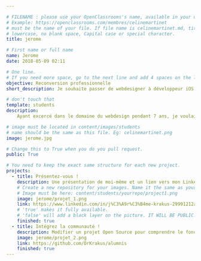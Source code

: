 ```yaml
---

# FILENAME : please use your OpenClassrooms's name, available in your url.
# Example: https://openclassrooms.com/membres/celinemartinet
# must be the name of your file. If file name is celinemartinet.md, title is celinemartinet.
# lowercase, no blank space, Capital case or special character.
title: jerome

# First name or full name
name: Jerome
date: 2018-05-09 02:11

# One line.
# If you need more space, go to the next line and add 4 spaces on the left, as in 'description'.
objective: Reconversion professionnelle
short_description: Je souhaite passer de webdesigner à développeur iOS.

# don't touch that
template: students
description:
    Ayant excercé dans le domaine du webdesign pendant 7 ans, je voulais donner vie à mes designs. J'ai donc appris l'intégration, ce qui m'a donné le goût du code et l'envie de devenir un développeur iOS.

# image must be located in content/images/students
# name should be the same as this file. Eg: celinemartinet.png
image: jerome.jpg

# Change this to True when you do you pull request.
public: True

# You need to keep the exact same structure for each new project.
projects:
  - title: Présentez-vous !
    description: Une présentation de moi-même et un lien vers mon LinkedIn.
    # Create a new repository for your images. Name it the same as your nickname and profile picture.
    # Image must be here: content/students/yourrepo/project1.png
    image: jerome/projet_1.png
    link: https://www.linkedin.com/in/j%C3%A9r%C3%B4me-krakus-29991212a/
    # 'true' makes it fully available.
    # 'false' will add a black layer on the picture. IT WILL BE PUBLIC!
    finished: true
  - title: Intégrez la communauté !
    description: Modifier un projet Open Source pour comprendre le fonctionnement de Git, de Github et des pull requests.
    image: jerome/projet_2.png
    link: https://github.com/DrKrakus/alumnis
    finished: true
---
```

